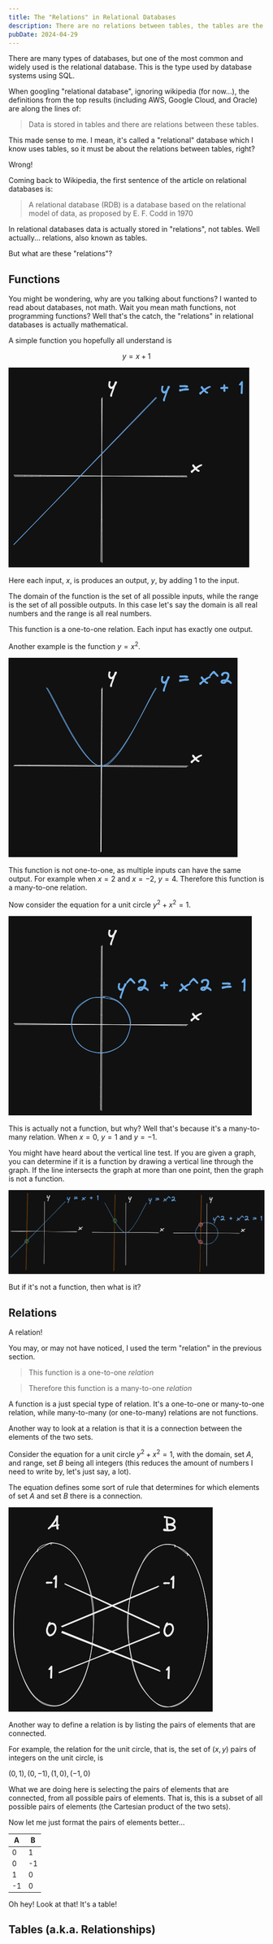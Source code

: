 ```yaml
---
title: The "Relations" in Relational Databases
description: There are no relations between tables, the tables are the relations.
pubDate: 2024-04-29
---
```


There are many types of databases, but one of the most common and widely used is
the relational database. This is the type used by database systems using SQL.

When googling "relational database", ignoring wikipedia (for now...),
the definitions from the top results (including AWS, Google Cloud, and Oracle)
are along the lines of:

> Data is stored in tables and there are relations between these tables.

This made sense to me.
I mean, it's called a "relational" database which I know uses tables,
so it must be about the relations between tables, right?

<!--
> A relational database is a type of database that stores and provides access to data points that are related to one another. Relational databases are based on the relational model, an intuitive, straightforward way of representing data in tables (Oracle)

<https://www.oracle.com/uk/database/what-is-a-relational-database/#:~:text=What%20is%20a%20Relational%20Database%20(RDBMS)%3F,of%20representing%20data%20in%20tables>.

> A relational database is a collection of information that organizes data in predefined relationships where data is stored in one or more tables (or "relations") of columns and rows, making it easy to see and understand how different data structures relate to each other. Relationships are a logical connection between different tables, established on the basis of interaction among these tables. (Google Cloud)

<https://cloud.google.com/learn/what-is-a-relational-database>

> What is a relational database? A relational database is a collection of information that organizes data points with defined relationships for easy access. (TechTarget)

<https://www.techtarget.com/searchdatamanagement/definition/relational-database>

> A relational database is a collection of data points with pre-defined relationships between them. The relational model organizes data into tables (AWS)

<https://aws.amazon.com/relational-database/>

> A relational database is a type of database. It uses a structure that allows us to identify and access data in relation to another piece of data in the database. Often, data in a relational database is organized into tables. (Codecademy)

<https://www.codecademy.com/article/what-is-rdbms-sql>

> A relational database defines database relationships in the form of tables. The tables are related to each other - based on data common to each. (W3Schools)

<https://www.w3schools.com/mysql/mysql_rdbms.asp>
-->

Wrong!

Coming back to Wikipedia, the first sentence of the article on relational databases is:

> A relational database (RDB) is a database based on the relational model of data, as proposed by E. F. Codd in 1970

<!-- <https://en.wikipedia.org/wiki/Relational_database> -->

In relational databases data is actually stored in "relations", not tables.
Well actually... relations, also known as tables.

But what are these "relations"?

## Functions

You might be wondering, why are you talking about functions?
I wanted to read about databases, not math.
Wait you mean math functions, not programming functions?
Well that's the catch, the "relations" in relational databases is actually mathematical.

A simple function you hopefully all understand is

$$
y = x + 1
$$

![Graph showing the function y = x + 1](linear-function.png)

Here each input, $x$, is produces an output, $y$, by adding 1 to the input.

The domain of the function is the set of all possible inputs,
while the range is the set of all possible outputs.
In this case let's say the domain is all real numbers and the range is all real numbers.

This function is a one-to-one relation. Each input has exactly one output.

Another example is the function $y = x^2$.

![Graph showing the function y = x^2](quadratic-function.png)

This function is not one-to-one, as multiple inputs can have the same output.
For example when $x = 2$ and $x = -2$, $y = 4$.
Therefore this function is a many-to-one relation.

Now consider the equation for a unit circle $y^2 + x^2 = 1$.

![Graph showing the equation y^2 + x^2 = 1](circle-equation.png)

This is actually not a function, but why?
Well that's because it's a many-to-many relation.
When $x = 0$, $y = 1$ and $y = -1$.

You might have heard about the vertical line test.
If you are given a graph, you can determine if it is a function by
drawing a vertical line through the graph.
If the line intersects the graph at more than one point,
then the graph is not a function.

![Vertical line test of all equations](vertical-line-test.png)

But if it's not a function, then what is it?

## Relations

A relation!

You may, or may not have noticed, I used the term "relation" in the previous section.

> This function is a one-to-one *relation*

> Therefore this function is a many-to-one *relation*

A function is a just special type of relation.
It's a one-to-one or many-to-one relation,
while many-to-many (or one-to-many) relations are not functions.

Another way to look at a relation is that
it is a connection between the elements of the two sets.

Consider the equation for a unit circle $y^2 + x^2 = 1$,
with the domain, set $A$, and range, set $B$ being all integers
(this reduces the amount of numbers I need to write by, let's just say, a lot).

The equation defines some sort of rule that determines for
which elements of set $A$ and set $B$ there is a connection.

![alt text](image.png)

Another way to define a relation is by listing the pairs of elements that are connected.

For example, the relation for the unit circle, that is,
the set of $(x, y)$ pairs of integers on the unit circle, is

${ (0, 1), (0, -1), (1, 0), (-1, 0) }$

What we are doing here is selecting the pairs of elements that are connected,
from all possible pairs of elements.
That is, this is a subset of all possible pairs of elements
(the Cartesian product of the two sets).

Now let me just format the pairs of elements better...

| A  | B  |
|----|----|
| 0  | 1  |
| 0  | -1 |
| 1  | 0  |
| -1 | 0  |

Oh hey! Look at that! It's a table!

## Tables (a.k.a. Relationships)
